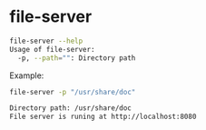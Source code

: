 # file-server

```bash
file-server --help
Usage of file-server:
  -p, --path="": Directory path
```

Example:

```bash
file-server -p "/usr/share/doc"

Directory path: /usr/share/doc
File server is runing at http://localhost:8080
```
